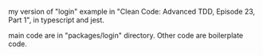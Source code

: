 my version of "login" example in "Clean Code: Advanced TDD, Episode 23, Part 1", in typescript and jest.

main code are in "packages/login" directory. Other code are boilerplate code.